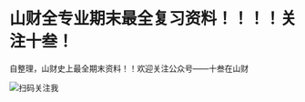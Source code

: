 # 山财全专业期末最全复习资料！！！！关注十叁！
自整理，山财史上最全期末资料！！欢迎关注公众号——十叁在山财


![扫码关注我](https://github.com/user-attachments/assets/ba6e51fd-1570-4ce8-9cf2-124ee2a3c910)
